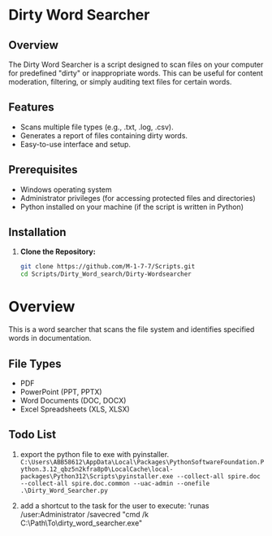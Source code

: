 # Dirty Word Searcher

## Overview

The Dirty Word Searcher is a script designed to scan files on your computer for predefined "dirty" or inappropriate words. This can be useful for content moderation, filtering, or simply auditing text files for certain words.

## Features

- Scans multiple file types (e.g., .txt, .log, .csv).
- Generates a report of files containing dirty words.
- Easy-to-use interface and setup.

## Prerequisites

- Windows operating system
- Administrator privileges (for accessing protected files and directories)
- Python installed on your machine (if the script is written in Python)

## Installation

1. **Clone the Repository:**

   ```bash
   git clone https://github.com/M-1-7-7/Scripts.git
   cd Scripts/Dirty_Word_search/Dirty-Wordsearcher

# Overview
This is a word searcher that scans the file system and identifies specified words in documentation.

## File Types
- PDF
- PowerPoint (PPT, PPTX)
- Word Documents (DOC, DOCX)
- Excel Spreadsheets (XLS, XLSX)

## Todo List

1. export the python file to exe with pyinstaller. `C:\Users\ABB58612\AppData\Local\Packages\PythonSoftwareFoundation.Python.3.12_qbz5n2kfra8p0\LocalCache\local-packages\Python312\Scripts\pyinstaller.exe --collect-all spire.doc --collect-all spire.doc.common --uac-admin --onefile .\Dirty_Word_Searcher.py`

3. add a shortcut to the task for the user to execute: 'runas /user:Administrator /savecred "cmd /k  C:\Path\To\dirty_word_searcher.exe"
